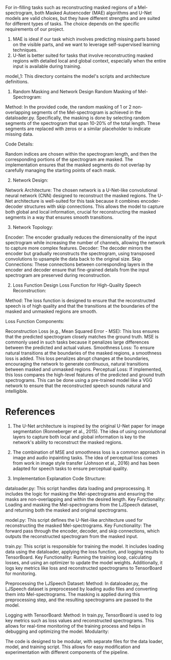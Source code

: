 For in-filling tasks such as reconstructing masked regions of a Mel-spectrogram, both Masked Autoencoder (MAE) algorithms and U-Net models are valid choices, but they have different strengths and are suited for different types of tasks. The choice depends on the specific requirements of our project.

 1. MAE is ideal if our task which involves predicting missing parts based on the visible parts, and we want to leverage self-supervised learning techniques.
 2. U-Net is better suited for tasks that involve reconstructing masked regions with detailed local and global context, especially when the entire input is available during training.
    

model_1: This directory contains the model's scripts and architecture definitions.

1. Random Masking and Network Design
Random Masking of Mel-Spectrogram:

  Method: In the provided code, the random masking of 1 or 2 non-overlapping segments of the Mel-spectrogram is achieved in the dataloader.py. Specifically, the masking is done by selecting random segments of the spectrogram that span 10-20% of the total length. These segments are replaced with zeros or a similar placeholder to indicate missing data.
  
  Code Details:
  
  Random indices are chosen within the spectrogram length, and then the corresponding portions of the spectrogram are masked.
  The implementation ensures that the masked segments do not overlap by carefully managing the starting points of each mask.

2. Network Design:

 Network Architecture: The chosen network is a U-Net-like convolutional neural network (CNN) designed to reconstruct the masked regions. The U-Net architecture is well-suited for this task because it combines encoder-decoder structures with skip connections. This allows the model to capture both global and local information, crucial for reconstructing the masked segments in a way that ensures smooth transitions.

3. Network Topology:

  Encoder: The encoder gradually reduces the dimensionality of the input spectrogram while increasing the number of channels, allowing the network to capture more complex features.
  Decoder: The decoder mirrors the encoder but gradually reconstructs the spectrogram, using transposed convolutions to upsample the data back to the original size.
  Skip Connections: These connections between corresponding layers in the encoder and decoder ensure that fine-grained details from the input spectrogram are preserved during reconstruction.


2. Loss Function Design
Loss Function for High-Quality Speech Reconstruction:

  Method: The loss function is designed to ensure that the reconstructed speech is of high quality and that the transitions at the boundaries of the masked and unmasked regions are smooth.

Loss Function Components:

Reconstruction Loss (e.g., Mean Squared Error - MSE): This loss ensures that the predicted spectrogram closely matches the ground truth. MSE is commonly used in such tasks because it penalizes large differences between the predicted and actual values.
Smoothness Loss: To ensure natural transitions at the boundaries of the masked regions, a smoothness loss is added. This loss penalizes abrupt changes at the boundaries, encouraging the network to generate continuous, natural transitions between masked and unmasked regions.
Perceptual Loss: If implemented, this loss compares the high-level features of the predicted and ground truth spectrograms. This can be done using a pre-trained model like a VGG network to ensure that the reconstructed speech sounds natural and intelligible.


# References
1. The U-Net architecture is inspired by the original U-Net paper for image segmentation (Ronneberger et al., 2015). The idea of using convolutional layers to capture both local and global information is key to the network's ability to reconstruct the masked regions.
2. The combination of MSE and smoothness loss is a common approach in image and audio inpainting tasks. The idea of perceptual loss comes from work in image style transfer (Johnson et al., 2016) and has been adapted for speech tasks to ensure perceptual quality.

3. Implementation Explanation
Code Structure:

dataloader.py: This script handles data loading and preprocessing. It includes the logic for masking the Mel-spectrograms and ensuring the masks are non-overlapping and within the desired length.
    Key Functionality: Loading and masking the Mel-spectrograms from the LJSpeech dataset, and returning both the masked and original spectrograms.

model.py: This script defines the U-Net-like architecture used for reconstructing the masked Mel-spectrograms.
    Key Functionality: The forward pass through the encoder, decoder, and skip connections, which outputs the reconstructed spectrogram from the masked input.

train.py: This script is responsible for training the model. It includes loading data using the dataloader, applying the loss function, and logging results to TensorBoard.
    Key Functionality: Running the training loop, calculating losses, and using an optimizer to update the model weights. Additionally, it logs key metrics like loss and reconstructed spectrograms to TensorBoard for monitoring.


Preprocessing the LJSpeech Dataset:
    Method: In dataloader.py, the LJSpeech dataset is preprocessed by loading audio files and converting them into Mel-spectrograms. The masking is applied during this preprocessing step, and the resulting spectrograms are passed to the model.

Logging with TensorBoard:
    Method: In train.py, TensorBoard is used to log key metrics such as loss values and reconstructed spectrograms. This allows for real-time monitoring of the training process and helps in debugging and optimizing the model.
Modularity:

The code is designed to be modular, with separate files for the data loader, model, and training script. This allows for easy modification and experimentation with different components of the pipeline.
